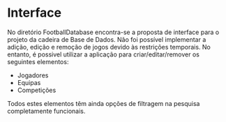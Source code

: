 # Interface
No diretório FootballDatabase encontra-se a proposta de interface para o projeto da cadeira de Base de Dados.
Não foi possível implementar a adição, edição e remoção de jogos devido às restrições temporais.
No entanto, é possivel utilizar a aplicação para criar/editar/remover os seguintes elementos:
- Jogadores
- Equipas
- Competições

Todos estes elementos têm ainda opções de filtragem na pesquisa completamente funcionais. 
